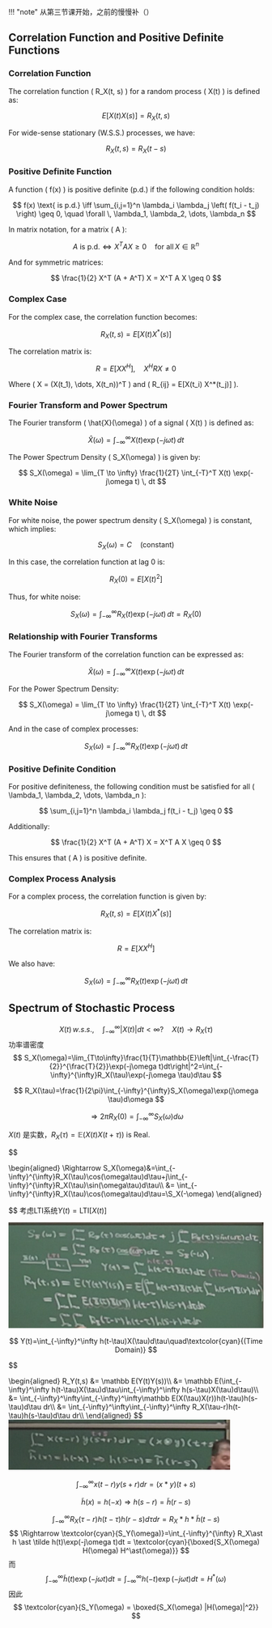 
!!! "note"
    从第三节课开始，之前的慢慢补（）
## Correlation Function and Positive Definite Functions

### Correlation Function

The correlation function \( R_X(t, s) \) for a random process \( X(t) \) is defined as:

$$
E[X(t) X(s)] = R_X(t, s)
$$

For wide-sense stationary (W.S.S.) processes, we have:

$$
R_X(t, s) = R_X(t - s)
$$

### Positive Definite Function

A function \( f(x) \) is positive definite (p.d.) if the following condition holds:

$$
f(x) \text{ is p.d.} \iff \sum_{i,j=1}^n \lambda_i \lambda_j \left( f(t_i - t_j) \right) \geq 0, \quad \forall \, \lambda_1, \lambda_2, \dots, \lambda_n
$$

In matrix notation, for a matrix \( A \):

$$
A \text{ is p.d.} \iff X^T A X \geq 0 \quad \text{for all} \, X \in \mathbb{R}^n
$$

And for symmetric matrices:

$$
\frac{1}{2} X^T (A + A^T) X = X^T A X \geq 0
$$

### Complex Case

For the complex case, the correlation function becomes:

$$
R_X(t, s) = E[X(t) X^*(s)]
$$

The correlation matrix is:

$$
R = E[X X^H], \quad X^H R X \neq 0
$$

Where \( X = (X(t_1), \dots, X(t_n))^T \) and \( R_{ij} = E[X(t_i) X^*(t_j)] \).

### Fourier Transform and Power Spectrum

The Fourier transform \( \hat{X}(\omega) \) of a signal \( X(t) \) is defined as:

$$
\hat{X}(\omega) = \int_{-\infty}^{\infty} X(t) \exp(-j\omega t) \, dt
$$

The Power Spectrum Density \( S_X(\omega) \) is given by:

$$
S_X(\omega) = \lim_{T \to \infty} \frac{1}{2T} \int_{-T}^T X(t) \exp(-j\omega t) \, dt
$$

### White Noise

For white noise, the power spectrum density \( S_X(\omega) \) is constant, which implies:

$$
S_X(\omega) = C \quad \text{(constant)}
$$

In this case, the correlation function at lag 0 is:

$$
R_X(0) = E[X(t)^2]
$$

Thus, for white noise:

$$
S_X(\omega) = \int_{-\infty}^{\infty} R_X(t) \exp(-j\omega t) \, dt = R_X(0)
$$

### Relationship with Fourier Transforms

The Fourier transform of the correlation function can be expressed as:

$$
\hat{X}(\omega) = \int_{-\infty}^{\infty} X(t) \exp(-j\omega t) \, dt
$$

For the Power Spectrum Density:

$$
S_X(\omega) = \lim_{T \to \infty} \frac{1}{2T} \int_{-T}^T X(t) \exp(-j\omega t) \, dt
$$

And in the case of complex processes:

$$
S_X(\omega) = \int_{-\infty}^{\infty} R_X(t) \exp(-j\omega t) \, dt
$$

### Positive Definite Condition

For positive definiteness, the following condition must be satisfied for all \( \lambda_1, \lambda_2, \dots, \lambda_n \):

$$
\sum_{i,j=1}^n \lambda_i \lambda_j f(t_i - t_j) \geq 0
$$

Additionally:

$$
\frac{1}{2} X^T (A + A^T) X = X^T A X \geq 0
$$

This ensures that \( A \) is positive definite.

### Complex Process Analysis

For a complex process, the correlation function is given by:

$$
R_X(t, s) = E[X(t) X^*(s)]
$$

The correlation matrix is:

$$
R = E[X X^H]
$$

We also have:

$$
S_X(\omega) = \int_{-\infty}^{\infty} R_X(t) \exp(-j\omega t) \, dt
$$


## Spectrum of Stochastic Process

$$
X(t)\, w.s.s.,\quad \int_{-\infty}^{\infty}|X(t)|dt<\infty?\quad X(t)\to R_X(\tau)
$$
功率谱密度
$$
S_X(\omega)=\lim_{T\to\infty}\frac{1}{T}\mathbb{E}\left|\int_{-\frac{T}{2}}^{\frac{T}{2}}\exp(-j\omega t)dt\right|^2=\int_{-\infty}^{\infty}R_X(\tau)\exp(-j\omega \tau)d\tau
$$

$$
R_X(\tau)=\frac{1}{2\pi}\int_{-\infty}^{\infty}S_X(\omega)\exp(j\omega \tau)d\omega
$$

$$
\Rightarrow 2\pi R_X(0)=\int_{-\infty}^{\infty}S_X(\omega)d\omega
$$

$X(t)$ 是实数，$R_X(\tau)=\mathbb E(X(t)X(t+\tau))$ is Real.

$$

\begin{aligned}
\Rightarrow S_X(\omega)&=\int_{-\infty}^{\infty}R_X(\tau)\cos(\omega\tau)d\tau+j\int_{-\infty}^{\infty}R_X(\tau)\sin(\omega\tau)d\tau\\\\
&= \int_{-\infty}^{\infty}R_X(\tau)\cos(\omega\tau)d\tau=\S_X(-\omega)
\end{aligned}

$$
考虑LTI系统$Y(t)=\text{LTI}[X(t)]$

![alt text](assets/image-50.png)

$$
Y(t)=\int_{-\infty}^\infty h(t-\tau)X(\tau)d\tau\quad\textcolor{cyan}{(Time Domain)}
$$

$$

\begin{aligned}
R_Y(t,s) &= \mathbb E(Y(t)Y(s))\\\\
&= \mathbb E(\int_{-\infty}^\infty h(t-\tau)X(\tau)d\tau\int_{-\infty}^\infty h(s-\tau)X(\tau)d\tau)\\\\
&= \int_{-\infty}^\infty\int_{-\infty}^\infty\mathbb E(X(\tau)X(r))h(t-\tau)h(s-\tau)d\tau dr\\\\
&= \int_{-\infty}^\infty\int_{-\infty}^\infty R_X(\tau-r)h(t-\tau)h(s-\tau)d\tau dr\\\\
\end{aligned}
$$
![alt text](assets/image-51.png)

$$
\int_{-\infty}^{\infty}x(t-r)y(s+r)dr=(x\ast y)(t+s)
$$

$$
\tilde{h}(x)=h(-x)\Rightarrow h(s-r)=\tilde{h}(r-s)
$$

$$
\int_{-\infty}^{\infty}R_X(\tau-r)h(t-\tau)h(r-s)d\tau dr = R_X\ast h \ast \tilde h(t-s)
$$
$$
\Rightarrow \textcolor{cyan}{S_Y(\omega)}=\int_{-\infty}^{\infty} R_X\ast h \ast \tilde h(t)\exp(-j\omega t)dt = \textcolor{cyan}{\boxed{S_X(\omega) H(\omega) H^\ast(\omega)}}
$$
而
$$
\int_{-\infty}^{\infty}\tilde h(t)\exp(-j\omega t)dt=\int_{-\infty}^{\infty}h(-t)\exp(-j\omega t)dt=H^\ast(\omega)
$$
因此
$$
\textcolor{cyan}{S_Y(\omega) = \boxed{S_X(\omega) |H(\omega)|^2}}
$$